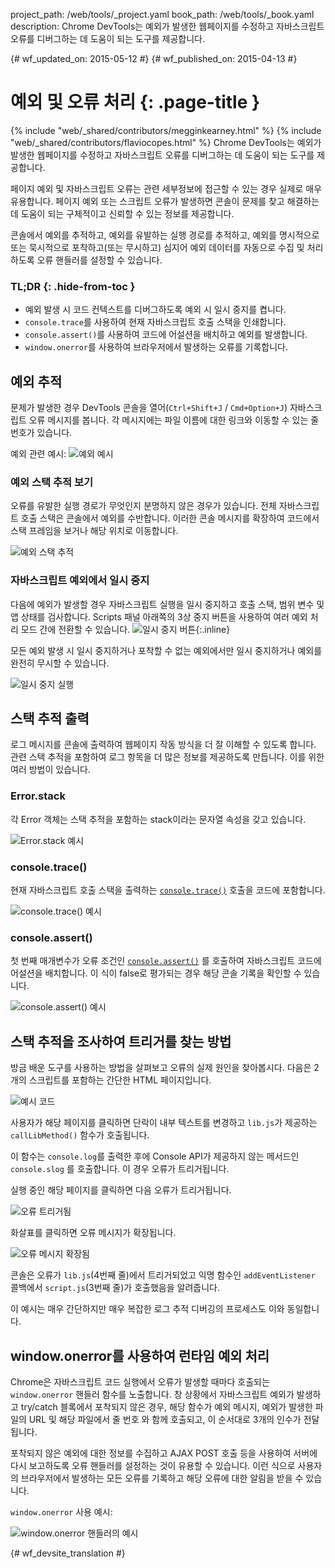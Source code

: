 project_path: /web/tools/_project.yaml
book_path: /web/tools/_book.yaml
description: Chrome DevTools는 예외가 발생한 웹페이지를 수정하고 자바스크립트 오류를 디버그하는 데 도움이 되는 도구를 제공합니다.

{# wf_updated_on: 2015-05-12 #}
{# wf_published_on: 2015-04-13 #}

# 예외 및 오류 처리 {: .page-title }

{% include "web/_shared/contributors/megginkearney.html" %}
{% include "web/_shared/contributors/flaviocopes.html" %}
Chrome DevTools는 예외가 발생한 웹페이지를 수정하고 자바스크립트 오류를 디버그하는 데 도움이 되는 도구를 제공합니다.

페이지 예외 및 자바스크립트 오류는 관련 세부정보에 접근할 수 있는 경우 실제로 매우 유용합니다. 페이지 예외 또는 스크립트 오류가 발생하면 콘솔이 문제를 찾고 해결하는 데 도움이 되는 구체적이고 신뢰할 수 있는 정보를 제공합니다. 

콘솔에서 예외를 추적하고, 예외를 유발하는 실행 경로를 추적하고, 예외를 명시적으로 또는 묵시적으로 포착하고(또는 무시하고) 심지어 예외 데이터를 자동으로 수집 및 처리하도록 오류 핸들러를 설정할 수 있습니다.


### TL;DR {: .hide-from-toc }
- 예외 발생 시 코드 컨텍스트를 디버그하도록 예외 시 일시 중지를 켭니다.
-  <code>console.trace</code>를 사용하여 현재 자바스크립트 호출 스택을 인쇄합니다.
-  <code>console.assert()</code>를 사용하여 코드에 어설션을 배치하고 예외를 발생합니다.
-  <code>window.onerror</code>를 사용하여 브라우저에서 발생하는 오류를 기록합니다.


## 예외 추적

문제가 발생한 경우 DevTools 콘솔을 열어(`Ctrl+Shift+J` / `Cmd+Option+J`) 자바스크립트 오류 메시지를 봅니다.
각 메시지에는 파일 이름에 대한 링크와 이동할 수 있는 줄 번호가 있습니다.

예외 관련 예시:
![예외 예시](images/track-exceptions-tracking-exceptions.jpg)

### 예외 스택 추적 보기

오류를 유발한 실행 경로가 무엇인지 분명하지 않은 경우가 있습니다.
전체 자바스크립트 호출 스택은 콘솔에서 예외를 수반합니다.
이러한 콘솔 메시지를 확장하여 코드에서 스택 프레임을 보거나 해당 위치로 이동합니다.

![예외 스택 추적](images/track-exceptions-exception-stack-trace.jpg)

### 자바스크립트 예외에서 일시 중지

다음에 예외가 발생할 경우
자바스크립트 실행을 일시 중지하고 호출 스택,
범위 변수 및 앱 상태를 검사합니다.
Scripts 패널 아래쪽의 3상 중지 버튼을 사용하여 여러 예외 처리 모드 간에 전환할 수 있습니다. ![일시 중지 버튼](images/track-exceptions-pause-gray.png){:.inline}

모든 예외 발생 시 일시 중지하거나 포착할 수 없는 예외에서만 일시 중지하거나 예외를 완전히 무시할 수 있습니다.

![일시 중지 실행](images/track-exceptions-pause-execution.jpg)

## 스택 추적 출력

로그 메시지를 콘솔에 출력하여
웹페이지 작동 방식을 더 잘 이해할 수 있도록 합니다.
관련 스택 추적을 포함하여 로그 항목을 더 많은 정보를 제공하도록 만듭니다. 이를 위한 여러 방법이 있습니다.

### Error.stack
각 Error 객체는 스택 추적을 포함하는 stack이라는 문자열 속성을 갖고 있습니다.

![Error.stack 예시](images/track-exceptions-error-stack.jpg)

### console.trace()

현재 자바스크립트 호출 스택을 출력하는 [`console.trace()`](./console-reference#consoletraceobject) 호출을 코드에 포함합니다.

![console.trace() 예시](images/track-exceptions-console-trace.jpg)

### console.assert()

첫 번째 매개변수가 오류 조건인 [`console.assert()`](./console-reference#consoleassertexpression-object)
를 호출하여 자바스크립트 코드에 어설션을 배치합니다.
이 식이 false로 평가되는 경우
해당 콘솔 기록을 확인할 수 있습니다.

![console.assert() 예시](images/track-exceptions-console-assert.jpg)

## 스택 추적을 조사하여 트리거를 찾는 방법

방금 배운 도구를 사용하는 방법을 살펴보고
오류의 실제 원인을 찾아봅시다.
다음은 2개의 스크립트를 포함하는 간단한 HTML 페이지입니다.

![예시 코드](images/track-exceptions-example-code.png)

사용자가 해당 페이지를 클릭하면
단락이 내부 텍스트를 변경하고
`lib.js`가 제공하는 `callLibMethod()` 함수가 호출됩니다.

이 함수는 `console.log`를 출력한
후에 Console API가 제공하지 않는 메서드인 `console.slog`
를 호출합니다.
이 경우 오류가 트리거됩니다.

실행 중인 해당 페이지를 클릭하면
다음 오류가 트리거됩니다.

![오류 트리거됨](images/track-exceptions-example-error-triggered.png)

화살표를 클릭하면 오류 메시지가 확장됩니다.

![오류 메시지 확장됨](images/track-exceptions-example-error-message-expanded.png)

콘솔은 오류가 `lib.js`(4번째 줄)에서 트리거되었고
익명 함수인 `addEventListener` 콜백에서
`script.js`(3번째 줄)가 호출했음을 알려줍니다.

이 예시는 매우 간단하지만
매우 복잡한 로그 추적 디버깅의 프로세스도 이와 동일합니다.

## window.onerror를 사용하여 런타임 예외 처리

Chrome은 자바스크립트 코드 실행에서 오류가 발생할 때마다 호출되는 `window.onerror` 핸들러 함수를
 노출합니다.
창 상황에서 자바스크립트 예외가 발생하고
try/catch 블록에서 포착되지 않은 경우,
해당 함수가 예외 메시지,
예외가 발생한 파일의 URL
및 해당 파일에서 줄 번호
와 함께 호출되고, 이 순서대로 3개의 인수가 전달됩니다.

포착되지 않은 예외에 대한 정보를 수집하고 AJAX POST 호출 등을 사용하여 서버에 다시 보고하도록 오류 핸들러를 설정하는 것이 유용할 수 있습니다. 이런 식으로 사용자의 브라우저에서 발생하는 모든 오류를 기록하고 해당 오류에 대한 알림을 받을 수 있습니다.

`window.onerror` 사용 예시:

![window.onerror 핸들러의 예시](images/runtime-exceptions-window-onerror.jpg)




{# wf_devsite_translation #}
